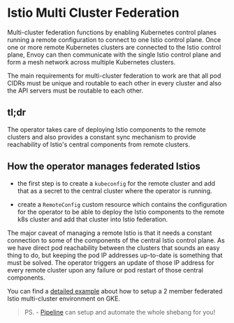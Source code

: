 # Istio Multi Cluster Federation

Multi-cluster federation functions by enabling Kubernetes control planes running a remote configuration to connect to one Istio control plane. Once one or more remote Kubernetes clusters are connected to the Istio control plane, Envoy can then communicate with the single Istio control plane and form a mesh network across multiple Kubernetes clusters.

The main requirements for multi-cluster federation to work are that all pod CIDRs must be unique and routable to each other in every cluster and also the API servers must be routable to each other.

## tl;dr

The operator takes care of deploying Istio components to the remote clusters and also provides a constant sync mechanism to provide reachability of Istio's central components from remote clusters.

## How the operator manages federated Istios

- the first step is to create a `kubeconfig` for the remote cluster and add that as a secret to the central cluster where the operator is running.

- create a `RemoteConfig` custom resource which contains the configuration for the operator to be able to deploy the Istio components to the remote k8s cluster and add that cluster into Istio federation.

The major caveat of managing a remote Istio is that it needs a constant connection to some of the components of the central Istio control plane. As we have direct pod reachability between the clusters that sounds an easy thing to do, but keeping the pod IP addresses up-to-date is something that must be solved. The operator triggers an update of those IP address for every remote cluster upon any failure or pod restart of those central components.

You can find a [detailed example](example/README.md) about how to setup a 2 member federated Istio multi-cluster environment on GKE.

> PS. - [Pipeline](http://beta.banzaicloud.io) can setup and automate the whole shebang for you!
